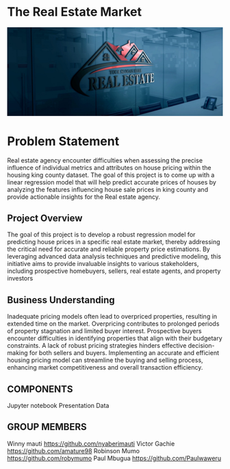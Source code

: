
# The Real Estate Market
![Image Alt Text](https://github.com/mercytegekson/DSF-FT06-GROUP-2-PHASE-2-PROJECT/blob/main/logo.jpeg)
# Problem Statement
Real estate agency encounter difficulties when assessing the precise influence of individual metrics and attributes on house pricing within the housing king county dataset. The goal of this project is to come up with a linear regression model that will help predict accurate prices of houses by analyzing the features influencing house sale prices in king county and provide actionable insights for the Real estate agency.

## Project Overview
The goal of this project is to develop a robust regression model for predicting house prices in a specific real estate market, thereby addressing the critical need for accurate and reliable property price estimations. 
By leveraging advanced data analysis techniques and predictive modeling, this initiative aims to provide invaluable insights to various stakeholders, including prospective homebuyers, sellers, real estate agents, and property investors

## Business Understanding
Inadequate pricing models often lead to overpriced properties, resulting in extended time on the market.
Overpricing contributes to prolonged periods of property stagnation and limited buyer interest.
Prospective buyers encounter difficulties in identifying properties that align with their budgetary constraints.
A lack of robust pricing strategies hinders effective decision-making for both sellers and buyers.
Implementing an accurate and efficient housing pricing model can streamline the buying and selling process, enhancing market competitiveness and overall transaction efficiency.
## COMPONENTS
Jupyter notebook
Presentation
Data
## GROUP MEMBERS
Winny mauti https://github.com/nyaberimauti
Victor Gachie https://github.com/amature98
Robinson Mumo https://github.com/robymumo
Paul Mbugua https://github.com/Paulwaweru



    

